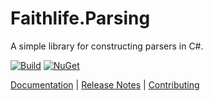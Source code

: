 # Faithlife.Parsing

A simple library for constructing parsers in C#.

[![Build](https://github.com/Faithlife/Parsing/workflows/Build/badge.svg)](https://github.com/Faithlife/Parsing/actions?query=workflow%3ABuild) [![NuGet](https://img.shields.io/nuget/v/Faithlife.Parsing.svg)](https://www.nuget.org/packages/Faithlife.Parsing)

[Documentation](https://faithlife.github.io/Parsing/) | [Release Notes](https://github.com/Faithlife/Parsing/blob/master/ReleaseNotes.md) | [Contributing](https://github.com/Faithlife/Parsing/blob/master/CONTRIBUTING.md)
